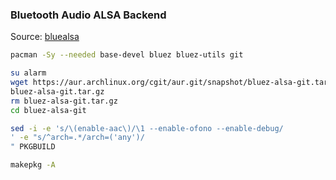 ### Bluetooth Audio ALSA Backend
Source: [bluealsa](https://github.com/Arkq/bluez-alsa)
```sh
pacman -Sy --needed base-devel bluez bluez-utils git

su alarm
wget https://aur.archlinux.org/cgit/aur.git/snapshot/bluez-alsa-git.tar.gz
bluez-alsa-git.tar.gz
rm bluez-alsa-git.tar.gz
cd bluez-alsa-git

sed -i -e 's/\(enable-aac\)/\1 --enable-ofono --enable-debug/
' -e "s/^arch=.*/arch=('any')/
" PKGBUILD

makepkg -A
```
